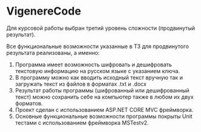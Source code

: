 # VigenereCode
Для курсовой работы выбран третий уровень сложности (продвинутый результат). 

Все функциональные возможности указанные в ТЗ для продвинутого результата реализованы, а именно:
1) Программа имеет возможность шифровать и дешифровать текстовую информацию на русском языке с указанием ключа.
2) В программу можно как вводить исходный текст вручную так и загружать текст из файлов в форматах .txt и .docx
3) Результат работы программы (шифрованный или дешифрованный текст) можно сохранить себе на компьютер также в любом их двух форматов.
4) Проект сделан с использованием ASP.NET CORE MVC фреймворка.
5) Основные функциональные возможности программы покрыты Unit тестами с использованием фреймворка MSTestv2. 
